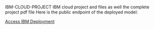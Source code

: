 IBM-CLOUD-PROJECT
IBM cloud project and files as well the complete project pdf file 
Here is the public endpoint of the deployed model:

[Access IBM Deployment](https://eu-de.ml.cloud.ibm.com/ml/v4/deployments/03b05736-2237-41b9-8b80-7bde2ec90e02/ai_service?version=2021-05-01)
